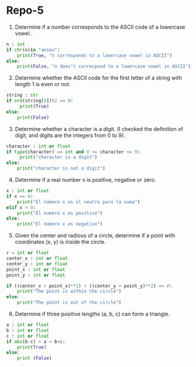 # Repo-5

1.  Determine if a number corresponds to the ASCII code of a lowercase vowel .

```python
n : int
if chr(n)in "aeiou":
	print(True, "n corresponds to a lowercase vowel in ASCII")
else:
	print(False, "n does't correspond to a lowercase vowel in ASCII")

```

2. Determine whether the ASCII code for the first letter of a string with length 1 is even or not.

```python
string : str
if ord(string[0])%2 == 0:
	 print(True)
else:
	print(False)
``` 

3. Determine whether a character is a digit. (I checked the definition of digit, and digits are the integers from 0 to 9).

```python
character : int or float
if type(character) == int and 0 <= character <= 9:
	 print("character is a digit")
else:
	print("character is not a digit")
```

4.  Determine if a real number x is positive, negative or zero.

```python
x : int or float
if x == 0:
	print("El número x es el neutro para la suma")
elif x > 0:
	print("El numero x es positivo")
else:
	print("El número x es negativo")
```

5. Given the center and radious of a circle, determine if a point with coordinates (x, y) is inside the circle.

```python
r = int or float 
center_x : int or float
center_y : int or float
point_x : int or float
point_y : int or float

if ((center_x + point_x)**2) + ((center_y + point_y)**2) <= r:
	print("The point is within the circle")
else:
	print("The point is out of the circle")
```

6. Determine if three positive lengths (a, b, c) can form a triangle.

```python
a : int or float
b : int or float
c : int or float
if abs(b-c) < a < b+c:
	print(True)
else:
	print (False)
``` 
